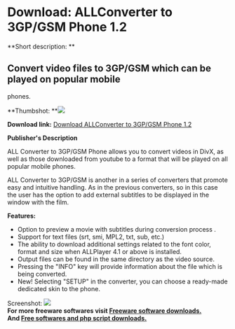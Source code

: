 # Download: ALLConverter to 3GP/GSM Phone 1.2

**Short description: **

## Convert video files to 3GP/GSM which can be played on popular mobile
phones.

  
**Thumbshot: **![](http://www.freewarefiles.com/screenshot/allcvtr23gp_md.jpg)   
  
**Download link:** [Download ALLConverter to 3GP/GSM Phone 1.2](http://freesoftwares.boysofts.com/ALLConverter-to-3GP-GSM-Phone_program_60083.html)  
  

**Publisher's Description**  
  

ALL Converter to 3GP/GSM Phone allows you to convert videos in DivX, as well
as those downloaded from youtube to a format that will be played on all
popular mobile phones.

ALL Converter to 3GP/GSM is another in a series of converters that promote
easy and intuitive handling. As in the previous converters, so in this case
the user has the option to add external subtitles to be displayed in the
window with the film.

**Features:**

  * Option to preview a movie with subtitles during conversion process . 
  * Support for text files (srt, smi, MPL2, txt, sub, etc.) 
  * The ability to download additional settings related to the font color, format and size when ALLPlayer 4.1 or above is installed. 
  * Output files can be found in the same directory as the video source. 
  * Pressing the "INFO" key will provide information about the file which is being converted. 
  * New! Selecting "SETUP" in the converter, you can choose a ready-made dedicated skin to the phone. 

  
  
Screenshot: ![](http://www.freewarefiles.com/screenshot/allcvtr23gp.jpg)  
**For more freeware softwares visit [Freeware software downloads.](http://freesoftwares.boysofts.com/)**   
**And [Free softwares and php script downloads.](http://www.boysofts.com/)**

